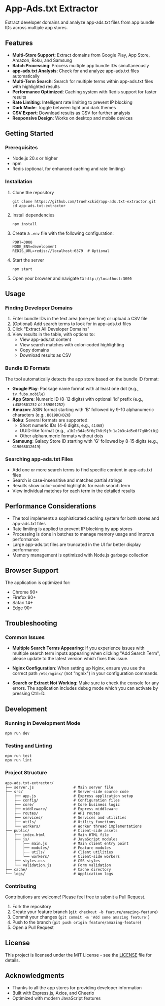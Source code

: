 # App-Ads.txt Extractor

Extract developer domains and analyze app-ads.txt files from app bundle IDs across multiple app stores.

## Features

- **Multi-Store Support**: Extract domains from Google Play, App Store, Amazon, Roku, and Samsung
- **Batch Processing**: Process multiple app bundle IDs simultaneously
- **app-ads.txt Analysis**: Check for and analyze app-ads.txt files automatically
- **Multi-Term Search**: Search for multiple terms within app-ads.txt files with highlighted results
- **Performance Optimized**: Caching system with Redis support for faster results
- **Rate Limiting**: Intelligent rate limiting to prevent IP blocking
- **Dark Mode**: Toggle between light and dark themes
- **CSV Export**: Download results as CSV for further analysis
- **Responsive Design**: Works on desktop and mobile devices

## Getting Started

### Prerequisites

- Node.js 20.x or higher
- npm
- Redis (optional, for enhanced caching and rate limiting)

### Installation

1. Clone the repository
   ```
   git clone https://github.com/truehxckid/app-ads.txt-extractor.git
   cd app-ads.txt-extractor
   ```

2. Install dependencies
   ```
   npm install
   ```

3. Create a `.env` file with the following configuration:
   ```
   PORT=3000
   NODE_ENV=development
   REDIS_URL=redis://localhost:6379  # Optional
   ```

4. Start the server
   ```
   npm start
   ```

5. Open your browser and navigate to `http://localhost:3000`

## Usage

### Finding Developer Domains

1. Enter bundle IDs in the text area (one per line) or upload a CSV file
2. (Optional) Add search terms to look for in app-ads.txt files
3. Click "Extract All Developer Domains"
4. View results in the table, with options to:
   - View app-ads.txt content
   - View search matches with color-coded highlighting
   - Copy domains
   - Download results as CSV

### Bundle ID Formats

The tool automatically detects the app store based on the bundle ID format:

- **Google Play**: Package name format with at least one dot (e.g., `tv.fubo.mobile`)
- **App Store**: Numeric ID (8-12 digits) with optional 'id' prefix (e.g., `id389801252` or `389801252`)
- **Amazon**: ASIN format starting with 'B' followed by 9-10 alphanumeric characters (e.g., `B019DCHDZK`)
- **Roku**: Several formats are supported:
  - Short numeric IDs (4-6 digits, e.g., `41468`)
  - UUID-like format (e.g., `a1b2c3d4e5f6g7h8i9j0:1a2b3c4d5e6f7g8h9i0j`)
  - Other alphanumeric formats without dots
- **Samsung**: Galaxy Store ID starting with 'G' followed by 8-15 digits (e.g., `G19068012619`)

### Searching app-ads.txt Files

- Add one or more search terms to find specific content in app-ads.txt files
- Search is case-insensitive and matches partial strings
- Results show color-coded highlights for each search term
- View individual matches for each term in the detailed results

## Performance Considerations

- The tool implements a sophisticated caching system for both stores and app-ads.txt files
- Rate limiting is applied to prevent IP blocking by app stores
- Processing is done in batches to manage memory usage and improve performance
- Large app-ads.txt files are truncated in the UI for better display performance
- Memory management is optimized with Node.js garbage collection

## Browser Support

The application is optimized for:
- Chrome 90+
- Firefox 90+
- Safari 14+
- Edge 90+

## Troubleshooting

### Common Issues

- **Multiple Search Terms Appearing**: If you experience issues with multiple search term inputs appearing when clicking "Add Search Term", please update to the latest version which fixes this issue.

- **Nginx Configuration**: When setting up Nginx, ensure you use the correct path `/etc/nginx/` (not "ngnix") in your configuration commands.

- **Search or Extract Not Working**: Make sure to check the console for any errors. The application includes debug mode which you can activate by pressing Ctrl+D.

## Development

### Running in Development Mode

```
npm run dev
```

### Testing and Linting

```
npm run test
npm run lint
```

### Project Structure

```
app-ads.txt-extractor/
├── server.js                  # Main server file
├── src/                       # Server-side source code
│   ├── app.js                 # Express application setup
│   ├── config/                # Configuration files
│   ├── core/                  # Core business logic
│   ├── middleware/            # Express middleware
│   ├── routes/                # API routes
│   ├── services/              # Services and utilities
│   ├── utils/                 # Utility functions
│   └── workers/               # Worker thread implementations
├── public/                    # Client-side assets
│   ├── index.html             # Main HTML file
│   ├── js/                    # JavaScript modules
│   │   ├── main.js            # Main client entry point
│   │   ├── modules/           # Feature modules
│   │   ├── utils/             # Client utilities
│   │   └── workers/           # Client-side workers
│   ├── styles.css             # CSS styles
│   └── validation.js          # Form validation
├── cache/                     # Cache directory
└── logs/                      # Application logs
```

### Contributing

Contributions are welcome! Please feel free to submit a Pull Request.

1. Fork the repository
2. Create your feature branch (`git checkout -b feature/amazing-feature`)
3. Commit your changes (`git commit -m 'Add some amazing feature'`)
4. Push to the branch (`git push origin feature/amazing-feature`)
5. Open a Pull Request

## License

This project is licensed under the MIT License - see the [LICENSE](LICENSE) file for details.

## Acknowledgments

- Thanks to all the app stores for providing developer information
- Built with Express.js, Axios, and Cheerio
- Optimized with modern JavaScript features
